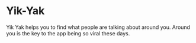 Yik-Yak
=======

Yik Yak helps you to find what people are talking about around you. Around you is the key to the app being so viral these days.
